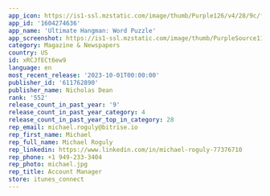 ```yaml
---
app_icon: https://is1-ssl.mzstatic.com/image/thumb/Purple126/v4/28/9c/f3/289cf3d4-426a-36fb-0a4e-a017626e6abf/AppIcon-0-1x_U007emarketing-0-7-0-sRGB-85-220-0.png/1024x1024bb.png
app_id: '1604274636'
app_name: 'Ultimate Hangman: Word Puzzle'
app_screenshot: https://is1-ssl.mzstatic.com/image/thumb/PurpleSource116/v4/08/ea/1d/08ea1d7c-fd78-c501-df8e-6ae1538e1b9d/6494b8e1-f1c6-4995-b5d4-c09adb641a99_Simulator_Screen_Shot_-_iPhone_13_Pro_Max_-_2022-02-18_at_17.09.45.png/1284x2778bb.png
category: Magazine & Newspapers
country: US
id: xRCJfECt6ew9
language: en
most_recent_release: '2023-10-01T00:00:00'
publisher_id: '611762890'
publisher_name: Nicholas Dean
rank: '552'
release_count_in_past_year: '9'
release_count_in_past_year_category: 4
release_count_in_past_year_top_in_category: 28
rep_email: michael.roguly@bitrise.io
rep_first_name: Michael
rep_full_name: Michael Roguly
rep_linkedin: https://www.linkedin.com/in/michael-roguly-77376710
rep_phone: +1 949-233-3404
rep_photo: michael.jpg
rep_title: Account Manager
store: itunes_connect
---
```

